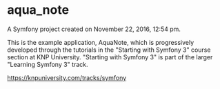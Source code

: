 aqua_note
=========

A Symfony project created on November 22, 2016, 12:54 pm.

This is the example application, AquaNote, which is progressively developed through the tutorials in the "Starting with Symfony 3" course section at KNP University. "Starting with Symfony 3" is part of the larger "Learning Symfony 3" track.

https://knpuniversity.com/tracks/symfony
